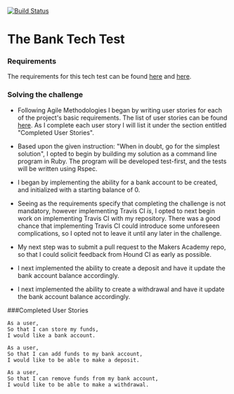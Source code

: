 [![Build Status](https://travis-ci.org/barrygrubb/bank_tech_test.svg?branch=master)](https://travis-ci.org/barrygrubb/bank_tech_test)

# The Bank Tech Test

### Requirements
The requirements for this tech test can be found [here](README_original.md) and [here](CONTRIBUTING.md).

### Solving the challenge

* Following Agile Methodologies I began by writing user stories for each of the project's basic requirements. The list of user stories can be found [here](user_stories.md). As I complete each user story I will list it under the section entitled "Completed User Stories".

* Based upon the given instruction: "When in doubt, go for the simplest solution", I opted to begin by building my solution as a command line program in Ruby. The program will be developed test-first, and the tests will be written using Rspec.

* I began by implementing the ability for a bank account to be created, and initialized with a starting balance of 0.

* Seeing as the requirements specify that completing the challenge is not mandatory, however implementing Travis CI *is*, I opted to next begin work on implementing Travis CI with my repository. There was a good chance that implementing Travis CI could introduce some unforeseen complications, so I opted not to leave it until any later in the challenge.

* My next step was to submit a pull request to the Makers Academy repo, so that I could solicit feedback from Hound CI as early as possible.

* I next implemented the ability to create a deposit and have it update the bank account balance accordingly.

* I next implemented the ability to create a withdrawal and have it update the bank account balance accordingly.

###Completed User Stories

```
As a user,
So that I can store my funds,
I would like a bank account.
```

```
As a user,
So that I can add funds to my bank account,
I would like to be able to make a deposit.
```

```
As a user,
So that I can remove funds from my bank account,
I would like to be able to make a withdrawal.
```
